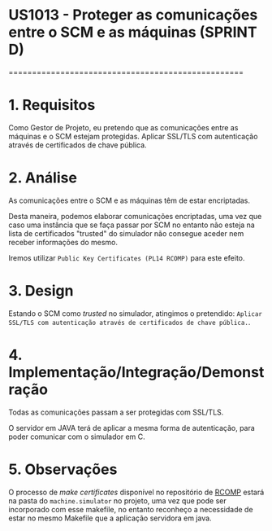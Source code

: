 # US1013 - Proteger as comunicações entre o SCM e as máquinas (SPRINT D)
==================================================

# 1. Requisitos

Como Gestor de Projeto, eu pretendo que as comunicações entre as máquinas e o SCM estejam protegidas.
Aplicar SSL/TLS com autenticação através de certificados de chave pública.

# 2. Análise

As comunicações entre o SCM e as máquinas têm de estar encriptadas.

Desta maneira, podemos elaborar comunicações encriptadas, uma vez que caso uma instância que se faça passar por SCM no entanto não esteja na lista de certificados "trusted" do simulador não consegue aceder nem receber informações do mesmo.

Iremos utilizar ```Public Key Certificates (PL14 RCOMP)``` para este efeito.


# 3. Design


Estando o SCM como *trusted* no simulador, atingimos o pretendido: ```Aplicar SSL/TLS com autenticação através de certificados de chave pública.```.

# 4. Implementação/Integração/Demonstração

Todas as comunicações passam a ser protegidas com SSL/TLS.

O servidor em JAVA terá de aplicar a mesma forma de autenticação, para poder comunicar com o simulador em C.

# 5. Observações

O processo de *make certificates* disponível no repositório de [RCOMP](https://github.com/asc-isep-ipp-pt/PROGS-RCOMP) estará na pasta do ```machine.simulator``` no projeto, uma vez que pode ser incorporado com esse makefile, no entanto reconheço a necessidade de estar no mesmo Makefile que a aplicação servidora em java.
